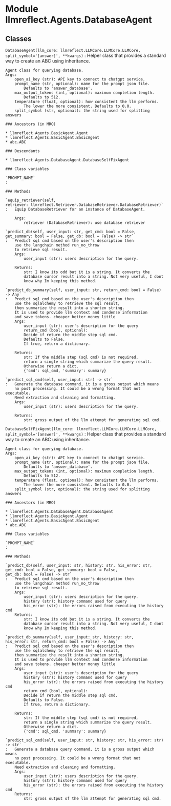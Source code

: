 Module llmreflect.Agents.DatabaseAgent
======================================

Classes
-------

`DatabaseAgent(llm_core: llmreflect.LLMCore.LLMCore.LLMCore, split_symbol='[answer]', **kwargs)`
:   Helper class that provides a standard way to create an ABC using
    inheritance.
    
    Agent class for querying database.
    Args:
        open_ai_key (str): API key to connect to chatgpt service.
        prompt_name (str, optional): name for the prompt json file.
            Defaults to 'answer_database'.
        max_output_tokens (int, optional): maximum completion length.
            Defaults to 512.
        temperature (float, optional): how consistent the llm performs.
            The lower the more consistent. Defaults to 0.0.
        split_symbol (str, optional): the string used for splitting answers

    ### Ancestors (in MRO)

    * llmreflect.Agents.BasicAgent.Agent
    * llmreflect.Agents.BasicAgent.BasicAgent
    * abc.ABC

    ### Descendants

    * llmreflect.Agents.DatabaseAgent.DatabaseSelfFixAgent

    ### Class variables

    `PROMPT_NAME`
    :

    ### Methods

    `equip_retriever(self, retriever: llmreflect.Retriever.DatabaseRetriever.DatabaseRetriever)`
    :   Equip DatabaseRetriever for an instance of DatabaseAgent.
        
        Args:
            retriever (DatabaseRetriever): use database retriever

    `predict_db(self, user_input: str, get_cmd: bool = False, get_summary: bool = False, get_db: bool = False) ‑> str`
    :   Predict sql cmd based on the user's description then
        use the langchain method run_no_throw
        to retrieve sql result.
        Args:
            user_input (str): users description for the query.
        
        Returns:
            str: I know its odd but it is a string. It converts the
            database cursor result into a string. Not very useful, I dont
            know why Im keeping this method.

    `predict_db_summary(self, user_input: str, return_cmd: bool = False) ‑> Any`
    :   Predict sql cmd based on the user's description then
        use the sqlalchemy to retrieve the sql result,
        then summarize the result into a shorten string.
        It is used to provide llm context and condense information
        and save tokens. cheaper better money little
        Args:
            user_input (str): user's description for the query
            return_cmd (bool, optional):
            Decide if return the middle step sql cmd.
            Defaults to False.
            If true, return a dictionary.
        
        Returns:
            str: If the middle step (sql cmd) is not required,
            return a single string which summarize the query result.
            Otherwise return a dict.
            {'cmd': sql_cmd, 'summary': summary}

    `predict_sql_cmd(self, user_input: str) ‑> str`
    :   Generate the database command, it is a gross output which means
        no post processing. It could be a wrong format that not executable.
        Need extraction and cleaning and formatting.
        Args:
            user_input (str): users description for the query.
        
        Returns:
            str: gross output of the llm attempt for generating sql cmd.

`DatabaseSelfFixAgent(llm_core: llmreflect.LLMCore.LLMCore.LLMCore, split_symbol='[answer]', **kwargs)`
:   Helper class that provides a standard way to create an ABC using
    inheritance.
    
    Agent class for querying database.
    Args:
        open_ai_key (str): API key to connect to chatgpt service.
        prompt_name (str, optional): name for the prompt json file.
            Defaults to 'answer_database'.
        max_output_tokens (int, optional): maximum completion length.
            Defaults to 512.
        temperature (float, optional): how consistent the llm performs.
            The lower the more consistent. Defaults to 0.0.
        split_symbol (str, optional): the string used for splitting answers

    ### Ancestors (in MRO)

    * llmreflect.Agents.DatabaseAgent.DatabaseAgent
    * llmreflect.Agents.BasicAgent.Agent
    * llmreflect.Agents.BasicAgent.BasicAgent
    * abc.ABC

    ### Class variables

    `PROMPT_NAME`
    :

    ### Methods

    `predict_db(self, user_input: str, history: str, his_error: str, get_cmd: bool = False, get_summary: bool = False, get_db: bool = False) ‑> str`
    :   Predict sql cmd based on the user's description then
        use the langchain method run_no_throw
        to retrieve sql result.
        Args:
            user_input (str): users description for the query.
            history (str): history command used for query
            his_error (str): the errors raised from executing the history cmd
        Returns:
            str: I know its odd but it is a string. It converts the
            database cursor result into a string. Not very useful, I dont
            know why Im keeping this method.

    `predict_db_summary(self, user_input: str, history: str, his_error: str, return_cmd: bool = False) ‑> Any`
    :   Predict sql cmd based on the user's description then
        use the sqlalchemy to retrieve the sql result,
        then summarize the result into a shorten string.
        It is used to provide llm context and condense information
        and save tokens. cheaper better money little
        Args:
            user_input (str): user's description for the query
            history (str): history command used for query
            his_error (str): the errors raised from executing the history cmd
            return_cmd (bool, optional):
            Decide if return the middle step sql cmd.
            Defaults to False.
            If true, return a dictionary.
        
        Returns:
            str: If the middle step (sql cmd) is not required,
            return a single string which summarize the query result.
            Otherwise return a dict.
            {'cmd': sql_cmd, 'summary': summary}

    `predict_sql_cmd(self, user_input: str, history: str, his_error: str) ‑> str`
    :   Generate a database query command, it is a gross output which means
        no post processing. It could be a wrong format that not executable.
        Need extraction and cleaning and formatting.
        Args:
            user_input (str): users description for the query.
            history (str): history command used for query
            his_error (str): the errors raised from executing the history cmd
        Returns:
            str: gross output of the llm attempt for generating sql cmd.